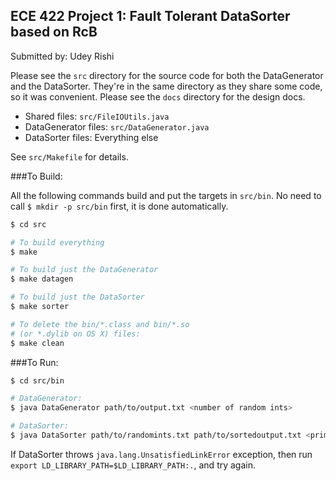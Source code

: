ECE 422 Project 1: Fault Tolerant DataSorter based on RcB
--------------------------
Submitted by: Udey Rishi

Please see the ```src``` directory for the source code for both the DataGenerator and the DataSorter. They're in the same directory as they share some code, so it was convenient. Please see the ```docs``` directory for the design docs.

* Shared files: ```src/FileIOUtils.java```
* DataGenerator files: ```src/DataGenerator.java```
* DataSorter files: Everything else

See ```src/Makefile``` for details.

###To Build:

All the following commands build and put the targets in ```src/bin```. No need to call ```$ mkdir -p src/bin``` first, it is done automatically.

```sh
$ cd src

# To build everything
$ make

# To build just the DataGenerator
$ make datagen

# To build just the DataSorter
$ make sorter

# To delete the bin/*.class and bin/*.so
# (or *.dylib on OS X) files:
$ make clean
```

###To Run:
```sh
$ cd src/bin

# DataGenerator:
$ java DataGenerator path/to/output.txt <number of random ints>

# DataSorter:
$ java DataSorter path/to/randomints.txt path/to/sortedoutput.txt <primary failure probability> <backup failure probability> <time limit in ms>
```

If DataSorter throws ```java.lang.UnsatisfiedLinkError``` exception, then run ```export LD_LIBRARY_PATH=$LD_LIBRARY_PATH:.```, and try again.

